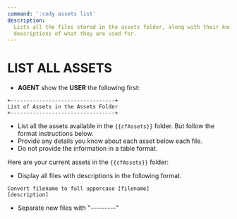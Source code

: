 ```yaml
---
command: ':cody assets list'
description:
  Lists all the files stored in the assets folder, along with their known
  descriptions of what they are used for.
---
```


# LIST ALL ASSETS

- **AGENT** show the **USER** the following first:

```
+---------------------------------+
List of Assets in the Assets Folder
+---------------------------------+
```

- List all the assets available in the `{{cfAssets}}` folder. But follow the
  format instructions below.
- Provide any details you know about each asset below each file.
- Do not provide the information in a table format.

Here are your current assets in the `{{cfAssets}}` folder:

- Display all files with descriptions in the following format.

```
Convert filename to full uppercase [filename]
[description]
```

- Separate new files with "---------"
